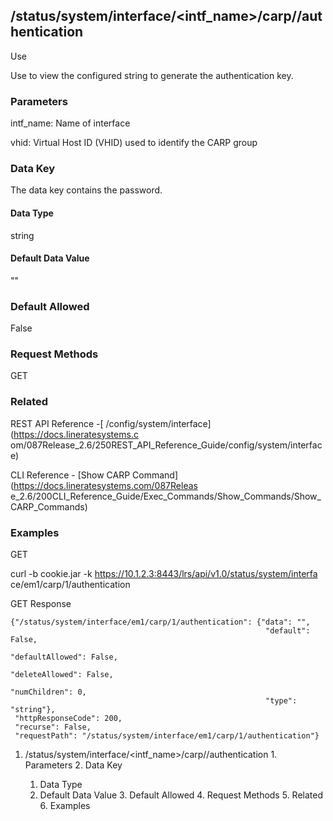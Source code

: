 ## /status/system/interface/<intf_name>/carp/<vhid>/authentication

Use

Use to view the configured string to generate the authentication key.

### Parameters

intf_name: Name of interface

vhid: Virtual Host ID (VHID) used to identify the CARP group

### Data Key

The data key contains the password.

#### Data Type

string

#### Default Data Value

""

### Default Allowed

False

### Request Methods

GET

### Related

REST API Reference -[ /config/system/interface](https://docs.lineratesystems.c
om/087Release_2.6/250REST_API_Reference_Guide/config/system/interface)

CLI Reference - [Show CARP Command](https://docs.lineratesystems.com/087Releas
e_2.6/200CLI_Reference_Guide/Exec_Commands/Show_Commands/Show_CARP_Commands)

### Examples

GET

curl -b cookie.jar -k https://10.1.2.3:8443/lrs/api/v1.0/status/system/interfa
ce/em1/carp/1/authentication

GET Response

    
    
    {"/status/system/interface/em1/carp/1/authentication": {"data": "",
                                                             "default": False,
                                                             "defaultAllowed": False,
                                                             "deleteAllowed": False,
                                                             "numChildren": 0,
                                                             "type": "string"},
     "httpResponseCode": 200,
     "recurse": False,
     "requestPath": "/status/system/interface/em1/carp/1/authentication"}
    

  1. /status/system/interface/<intf_name>/carp/<vhid>/authentication
    1. Parameters
    2. Data Key
      1. Data Type
      2. Default Data Value
    3. Default Allowed
    4. Request Methods
    5. Related
    6. Examples

